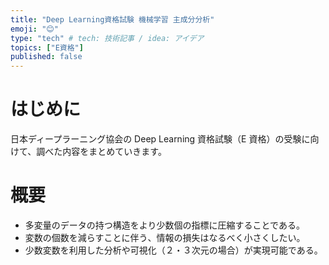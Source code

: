 ```yaml
---
title: "Deep Learning資格試験 機械学習 主成分分析"
emoji: "😊"
type: "tech" # tech: 技術記事 / idea: アイデア
topics: ["E資格"]
published: false
---
```


# はじめに

日本ディープラーニング協会の Deep Learning 資格試験（E 資格）の受験に向けて、調べた内容をまとめていきます。

# 概要

- 多変量のデータの持つ構造をより少数個の指標に圧縮することである。
- 変数の個数を減らすことに伴う、情報の損失はなるべく小さくしたい。
- 少数変数を利用した分析や可視化（２・３次元の場合）が実現可能である。
